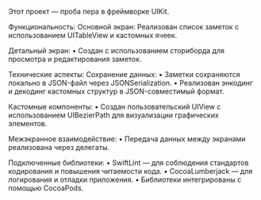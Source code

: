 Этот проект — проба пера в фреймворке UIKit.

Функциональность:
Основной экран:
	Реализован список заметок с использованием UITableView и кастомных ячеек.

Детальный экран:
	•	Создан с использованием сториборда для просмотра и редактирования заметок.

Технические аспекты:
Сохранение данных:
	•	Заметки сохраняются локально в JSON-файл через JSONSerialization.
	•	Реализован энкодинг и декодинг кастомных структур в JSON-совместимый формат.

Кастомные компоненты:
	•	Создан пользовательский UIView с использованием UIBezierPath для визуализации графических элементов.

Межэкранное взаимодействие:
	•	Передача данных между экранами реализована через делегаты.

Подключенные библиотеки:
	•	SwiftLint — для соблюдения стандартов кодирования и повышения читаемости кода.
	•	CocoaLumberjack — для логирования и отладки приложения.
	•	Библиотеки интегрированы с помощью CocoaPods.
